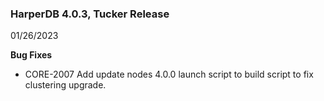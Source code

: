### HarperDB 4.0.3, Tucker Release

01/26/2023

**Bug Fixes**

- CORE-2007 Add update nodes 4.0.0 launch script to build script to fix clustering upgrade.

